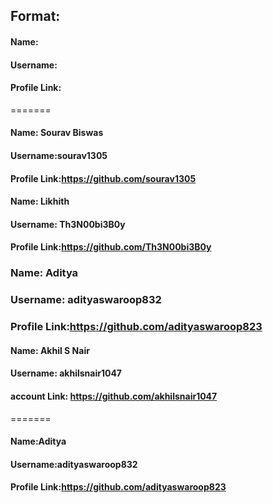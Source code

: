 ## Format:

#### Name: 
#### Username:
#### Profile Link:
=======
#### Name: Sourav Biswas
#### Username:sourav1305
#### Profile Link:https://github.com/sourav1305



#### Name: Likhith
#### Username: Th3N00bi3B0y
#### Profile Link:https://github.com/Th3N00bi3B0y


### Name: Aditya 
### Username: adityaswaroop832
### Profile Link:https://github.com/adityaswaroop823

#### Name: Akhil S Nair
#### Username: akhilsnair1047
#### account Link: https://github.com/akhilsnair1047
=======
#### Name:Aditya
#### Username:adityaswaroop832
#### Profile Link:https://github.com/adityaswaroop823

